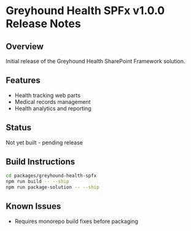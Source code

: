# Greyhound Health SPFx v1.0.0 Release Notes

## Overview
Initial release of the Greyhound Health SharePoint Framework solution.

## Features
- Health tracking web parts
- Medical records management
- Health analytics and reporting

## Status
Not yet built - pending release

## Build Instructions
```bash
cd packages/greyhound-health-spfx
npm run build -- --ship
npm run package-solution -- --ship
```

## Known Issues
- Requires monorepo build fixes before packaging